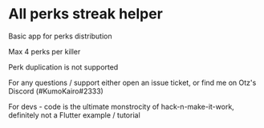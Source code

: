 # All perks streak helper

Basic app for perks distribution

Max 4 perks per killer

Perk duplication is not supported

For any questions / support either open an issue ticket, or find me on Otz's Discord (#KumoKairo#2333)

For devs - code is the ultimate monstrocity of hack-n-make-it-work, definitely not a Flutter example / tutorial
